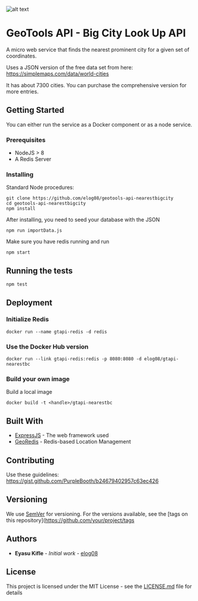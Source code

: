 ![alt text](https://api.travis-ci.org/elog08/geotools-api-nearestbigcity.svg?branch=master)

# GeoTools API - Big City Look Up API
A micro web service that finds the nearest prominent city for a given set of coordinates.

Uses a JSON version of the free data set from here: 
https://simplemaps.com/data/world-cities

It has about 7300 cities.
You can purchase the comprehensive version for more entries.

## Getting Started
You can either run the service as a Docker component or as a node service.

### Prerequisites

* NodeJS > 8
* A Redis Server

### Installing

Standard Node procedures:

```
git clone https://github.com/elog08/geotools-api-nearestbigcity
cd geotools-api-nearestbigcity
npm install
```

After installing, you need to seed your database with the JSON

```
npm run importData.js
```

Make sure you have redis running and run

```
npm start
```
## Running the tests

```
npm test
```

## Deployment


### Initialize Redis

```
docker run --name gtapi-redis -d redis
```

### Use the Docker Hub version
```
docker run --link gtapi-redis:redis -p 8080:8080 -d elog08/gtapi-nearestbc
```

### Build your own image

Build a local image

```
docker build -t <handle>/gtapi-nearestbc
```


## Built With

* [ExpressJS](https://github.com/expressjs/express) - The web framework used
* [GeoRedis](https://github.com/arjunmehta/node-georedis) - Redis-based Location Management

## Contributing
Use these guidelines: https://gist.github.com/PurpleBooth/b24679402957c63ec426

## Versioning

We use [SemVer](http://semver.org/) for versioning. For the versions available, see the [tags on this repository](https://github.com/your/project/tags

## Authors

* **Eyasu Kifle** - *Initial work* - [elog08](https://github.com/elog08)


## License

This project is licensed under the MIT License - see the [LICENSE.md](LICENSE.md) file for details
